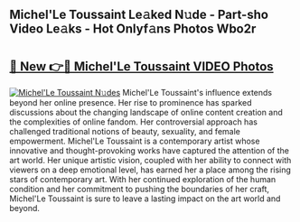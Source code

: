 ## Michel'Le Toussaint Le𝚊ked N𝚞de - Part-sho Video Le𝚊ks - Hot Onlyf𝚊ns Photos Wbo2r

# <h2><a href="http://ab75118.deff.icu/?id=Michel%27Le+Toussaint">🔗 New 👉🔴 Michel'Le Toussaint VIDEO Photos</a></h2>

[![Michel'Le Toussaint N𝚞des](https://i.imgur.com/rIISA9y.gif)](http://ab75118.deff.icu/?id=Michel%27Le+Toussaint)
Michel'Le Toussaint's influence extends beyond her online presence. Her rise to prominence has sparked discussions about the changing landscape of online content creation and the complexities of online fandom. Her controversial approach has challenged traditional notions of beauty, sexuality, and female empowerment. Michel'Le Toussaint is a contemporary artist whose innovative and thought-provoking works have captured the attention of the art world. Her unique artistic vision, coupled with her ability to connect with viewers on a deep emotional level, has earned her a place among the rising stars of contemporary art. With her continued exploration of the human condition and her commitment to pushing the boundaries of her craft, Michel'Le Toussaint is sure to leave a lasting impact on the art world and beyond.
